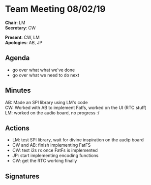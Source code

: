 Team Meeting 08/02/19
===

<!-- remember two spaces at end of line to break onto a new line -->
**Chair**: LM  
**Secretary**: CW

**Present**: CW, LM  
**Apologies**: AB, JP

## Agenda
 - go over what what we've done  
 - go over what we need to do next  

## Minutes
 AB: Made an SPI library using LM's code  
 CW: Worked with AB to implement Fatfs, worked on the UI (RTC stuff)  
 LM: worked on the audio board, no progress :/  

<!-- ## Any other business -->

## Actions
 - LM: test SPI library, wait for divine inspiration on the audip board
 - CW and AB: finish implementing FatFS
 - CW: test i2s rx once FatFs is implemented
 - JP: start implementing encoding functions
 - CW: get the RTC working finally

## Signatures
<!-- 
	```
-----BEGIN PGP SIGNED MESSAGE-----
Hash: SHA512

cw was here (08/02/2019)
-----BEGIN PGP SIGNATURE-----

iLMEAQEKAB0WIQRqzGrZs7iv8HSpNrkrUQWnvBBe+wUCXF1cOAAKCRArUQWnvBBe
+yb1A/9G0Plmgxc+2UkZhBfbiJO83fBCLpGSF+IdCCsOHR08oa4sWxCY9NLwK2Ki
gO3b9m3V8HZnc18TsJZDZfRZsCwzjicUzEZCNtZAdi+pT+H+A6YOqah24KM5gonC
8DntjfaOQd9gt6oOFSJanAtRtbQNFaD+GO0wakVDoK5c2jvtKQ==
=S9HI
-----END PGP SIGNATURE-----
	```
-->

	
 
